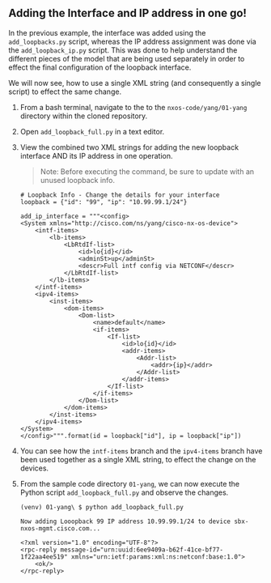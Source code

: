 ## Adding the Interface and IP address in one go!

In the previous example, the interface was added using the `add_loopbacks.py` script, whereas the IP address assignment was done via the `add_loopback_ip.py` script. This was done to help understand the different pieces of the model that are being used separately in order to effect the final configuration of the loopback interface.

We will now see, how to use a single XML string (and consequently a single script) to effect the same change. 



1. From a bash terminal, navigate to the to the `nxos-code/yang/01-yang` directory within the cloned repository.
1. Open `add_loopback_full.py` in a text editor. 
1. View the combined two XML strings for adding the new loopback interface AND its IP address in one operation.
    > Note: Before executing the command, be sure to update with an unused loopback info.
    
    ```
    # Loopback Info - Change the details for your interface
    loopback = {"id": "99", "ip": "10.99.99.1/24"}
    
    add_ip_interface = """<config>
    <System xmlns="http://cisco.com/ns/yang/cisco-nx-os-device">
        <intf-items>
            <lb-items>
                <LbRtdIf-list>
                    <id>lo{id}</id>
                    <adminSt>up</adminSt>
                    <descr>Full intf config via NETCONF</descr>
                </LbRtdIf-list>
            </lb-items>
        </intf-items>
        <ipv4-items>
            <inst-items>
                <dom-items>
                    <Dom-list>
                        <name>default</name>
                        <if-items>
                            <If-list>
                                <id>lo{id}</id>
                                <addr-items>
                                    <Addr-list>
                                        <addr>{ip}</addr>
                                    </Addr-list>
                                </addr-items>
                            </If-list>
                        </if-items>
                    </Dom-list>
                </dom-items>
            </inst-items>
        </ipv4-items>
    </System>
    </config>""".format(id = loopback["id"], ip = loopback["ip"])
    ```

1. You can see how the `intf-items` branch and the `ipv4-items` branch have been used together as a single XML string, to effect the change on the devices.
1. From the sample code directory `01-yang`, we can now execute the Python script `add_loopback_full.py` and observe the changes.

    ``` 
    (venv) 01-yang\ $ python add_loopback_full.py
    
    Now adding Looopback 99 IP address 10.99.99.1/24 to device sbx-nxos-mgmt.cisco.com...
    
    <?xml version="1.0" encoding="UTF-8"?>
    <rpc-reply message-id="urn:uuid:6ee9409a-b62f-41ce-bf77-1f22aa4ee519" xmlns="urn:ietf:params:xml:ns:netconf:base:1.0">
        <ok/>
    </rpc-reply>
    ```

<!--1. Before you finish up, let's remove the interface from the configuration.  
1. Open `delete_loopbacks.py` and take a look at the configuration payload.  They key element is `operation="remove"`.  The default operation is to "merge". 
    > Note: Before executing the command, be sure to update with an unused loopback info.
    
    ```python
    # Loopback Info - Change the details for your interface
    loopback = {"id": "99", "ip": "10.99.99.1/24"}
    
    loopback_remove = """
    <config>
        <System xmlns="http://cisco.com/ns/yang/cisco-nx-os-device">
            <intf-items>
                <lb-items>
                    <LbRtdIf-list operation="remove">
                        <id>lo{id}</id>
                    </LbRtdIf-list>
                </lb-items>
            </intf-items>
        </System>
    </config>""".format(id = loopback["id"], ip = loopback["ip"])
    ```
    
    > `operation="delete"` can also be used, however it will error if the interface doesn't exist.
    
1. Execute `delete_loopbacks.py` to remove the interface. 

    ```python
    (venv) 01-yang\ $ python delete_loopbacks.py
    
    Now removing Loopback99 from device sbx-nxos-mgmt.cisco.com...
    
    <?xml version="1.0" encoding="UTF-8"?>
    <rpc-reply message-id="urn:uuid:6ad1faf9-6c74-4628-9c64-cedc2caed3ea" xmlns="urn:ietf:params:xml:ns:netconf:base:1.0">
        <ok/>
    </rpc-reply>
    ```-->